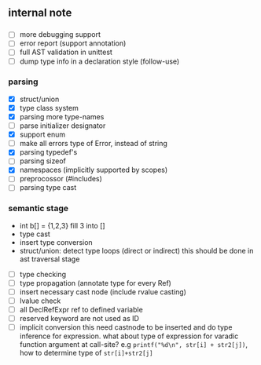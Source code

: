 ## internal note

### 
+ [ ] more debugging support
+ [ ] error report (support annotation)
+ [ ] full AST validation in unittest
+ [ ] dump type info in a declaration style (follow-use)

### parsing
+ [x] struct/union
+ [x] type class system
+ [x] parsing more type-names
+ [ ] parse initializer designator 
+ [x] support enum
+ [ ] make all errors type of Error, instead of string
+ [x] parsing typedef's
+ [ ] parsing sizeof
+ [x] namespaces (implicitly supported by scopes)
+ [ ] preprocossor (#includes)
+ [ ] parsing type cast

### semantic stage

+ int b[] = {1,2,3}
fill 3 into []
+ type cast
+ insert type conversion
+ struct/union: detect type loops (direct or indirect)
    this should be done in ast traversal stage
+ [ ] type checking
+ [ ] type propagation (annotate type for every Ref)
+ [ ] insert necessary cast node (include rvalue casting)
+ [ ] lvalue check
+ [ ] all DeclRefExpr ref to defined variable
+ [ ] reserved keyword are not used as ID
+ [ ] implicit conversion
    this need castnode to be inserted and do type inference for expression.
    what about type of expression for varadic function argument at call-site?
    e.g `printf("%d\n", str[i] + str2[j])`, how to determine type of `str[i]+str2[j]`
